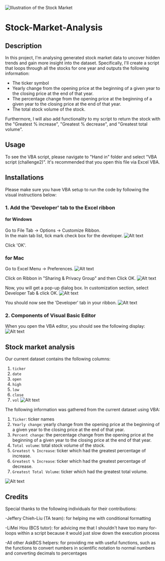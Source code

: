 ![Illustration of the Stock Market](https://img.money.com/2022/05/News-Plunging-Stocks-401k.jpg?quality=60&w=1600 )
# Stock-Market-Analysis
## Description 
In this project, I'm analysing generated stock market data to uncover hidden trends and gain more insight into the dataset. Specifically, I'll create a script that loops through all the stocks for one year and outputs the following information:

- The ticker symbol
- Yearly change from the opening price at the beginning of a given year to the closing price at the end of that year.
- The percentage change from the opening price at the beginning of a given year to the closing price at the end of that year.
- The total stock volume of the stock.

Furthermore, I will also add functionality to my script to return the stock with the "Greatest % increase", "Greatest % decrease", and "Greatest total volume". 

## Usage
To see the VBA script, please navigate to "Hand in" folder and select "VBA script (challenge2)". It's recommended that you open this file via Excel VBA. 

## Installations
Please make sure you have VBA setup to run the code by following the visual instructions below:
### 1. Add the 'Developer' tab to the Excel ribbon
#### for Windows
Go to File Tab → Options → Customize Ribbon.\
In the main tab list, tick mark check box for the developer.
![Alt text](<Screenshot 2023-12-17 at 11.34.39 pm.png>)

Click 'OK'.

### for Mac
Go to Excel Menu → Preferences.
![Alt text](<Screenshot 2023-12-17 at 11.36.26 pm.png>)

Click on Ribbon in "Sharing & Privacy Group" and then Click OK.
![Alt text](<Screenshot 2023-12-17 at 11.36.57 pm.png>)

Now, you will get a pop-up dialog box. In customization section, select Developer Tab & click OK.
![Alt text](<Screenshot 2023-12-17 at 11.37.24 pm.png>)

You should now see the 'Developer' tab in your ribbon. 
![Alt text](<Screenshot 2023-12-17 at 11.38.24 pm.png>)
### 2. Components of Visual Basic Editor
When you open the VBA editor, you should see the following display:
 ![Alt text](<Screenshot 2023-12-17 at 11.43.26 pm.png>)

## Stock market analysis
Our current dataset contains the following columns:
1. `ticker`
2. `date`
3. `open`
4. `high`
5. `low`
6. `close`
7. `vol`
![Alt text](<Screenshot 2023-12-17 at 11.53.29 pm.png>)

The following information was gathered from the current dataset using VBA:
1. `Ticker`: ticker names
2. `Yearly change`: yearly change from the opening price at the beginning of a given year to the closing price at the end of that year.
3. `Percent change`: the percentage change from the opening price at the beginning of a given year to the closing price at the end of that year.
4. `Total volume`: total stock volume of the stock.
5. `Greatest % Increase`: ticker which had the greatest percentage of increase.
6. `Greatest % Increase`: ticker which had the greatest percentage of decrease.
7. `Greatest Total Volume`: ticker which had the greatest total volume. 

![Alt text](<Screenshot 2023-12-17 at 11.29.25 pm.png>)

## Credits
Special thanks to the following individuals for their contributions:

-Jeffery Chieh-Liu (TA team): for helping me with conditional formatting 

-LiMei Hou (BCS tutor): for advicing me that I shouldn't have too many for-loops within a script because it would just slow down the execution process

-All other AskBCS helpers: for providing me with useful functions, such as the functions to convert numbers in scientific notation to normal numbers and converting decimals to percentages
